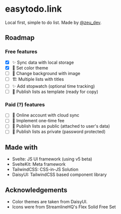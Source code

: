 # easytodo.link

Local first, simple to do list. Made by [@zeu_dev](https://twitter.com/zeu_dev).

## Roadmap

### Free features

-[x] ✨ Sync data with local storage
-[x] 💄 Set color theme
-[ ] 💄 Change background with image
-[ ] 🏗️ Multiple lists with titles
-[ ] ✨ Add stopwatch (optional time tracking)
-[ ] 🚀 Publish lists as template (ready for copy)

### Paid (?) features 

-[ ] 🛂 Online account with cloud sync
-[ ] 💸 Implement one-time fee
-[ ] 🚀 Publish lists as public (attached to user's data) 
-[ ] 🚀 Publish lists as private (password protected)

## Made with

- Svelte: JS UI framework (using v5 beta)
- SvelteKit: Meta framework
- TailwindCSS: CSS-in-JS Solution
- DaisyUI: TailwindCSS based component library

## Acknowledgements

- Color themes are taken from DaisyUI.
- Icons were from StreamlineHQ's Flex Solid Free Set
